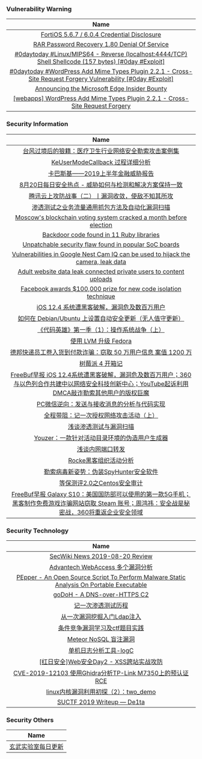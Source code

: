###  						       							Vulnerability Warning

|                             Name                             |
| :----------------------------------------------------------: |
|[FortiOS 5.6.7 / 6.0.4 Credential Disclosure](https://cxsecurity.com/issue/WLB-2019080089)|
|[RAR Password Recovery 1.80 Denial Of Service](https://cxsecurity.com/issue/WLB-2019080088)|
|[#0daytoday #Linux/MIPS64 - Reverse (localhost:4444/TCP) Shell Shellcode (157 bytes) [#0day #Exploit]](http://0day.today/exploits/33138)|
|[#0daytoday #WordPress Add Mime Types Plugin 2.2.1 - Cross-Site Request Forgery Vulnerability [#0day #Exploit]](http://0day.today/exploits/33137)|
|[Announcing the Microsoft Edge Insider Bounty](https://msrc-blog.microsoft.com/2019/08/20/announcing-the-microsoft-edge-insider-channels-bounty/)|
|[[webapps] WordPress Add Mime Types Plugin 2.2.1 - Cross-Site Request Forgery](https://www.exploit-db.com/exploits/47295)|

### 						        							Security Information
|                             Name                                    |
| :----------------------------------------------------------: |
|[台风过境后的狼籍：医疗卫生行业网络安全勒索攻击案例集](https://www.anquanke.com/post/id/184609)|
|[KeUserModeCallback 过程详细分析](https://www.anquanke.com/post/id/184233)|
|[卡巴斯基——2019上半年金融威胁报告](https://www.anquanke.com/post/id/184409)|
|[8月20日每日安全热点 - 威胁如何与检测和解决方案保持一致](https://www.anquanke.com/post/id/184557)|
|[腾讯云上攻防战事（二）丨漏洞收敛，使敌不知其所攻](https://www.secpulse.com/archives/110837.html)|
|[渗透测试之业务流量通用抓包方法及自动化漏洞扫描](https://www.secpulse.com/archives/110905.html)|
|[Moscow's blockchain voting system cracked a month before election](https://www.zdnet.com/article/moscows-blockchain-voting-system-cracked-a-month-before-election/#ftag=RSSbaffb68)|
|[Backdoor code found in 11 Ruby libraries](https://www.zdnet.com/article/backdoor-code-found-in-11-ruby-libraries/#ftag=RSSbaffb68)|
|[Unpatchable security flaw found in popular SoC boards](https://www.zdnet.com/article/unpatchable-security-flaw-found-in-popular-soc-boards/#ftag=RSSbaffb68)|
|[Vulnerabilities in Google Nest Cam IQ can be used to hijack the camera, leak data](https://www.zdnet.com/article/vulnerabilities-in-google-nest-cam-iq-can-be-used-to-hijack-your-camera/#ftag=RSSbaffb68)|
|[Adult website data leak connected private users to content uploads](https://www.zdnet.com/article/adult-content-sharing-website-leaked-private-user-information/#ftag=RSSbaffb68)|
|[Facebook awards $100,000 prize for new code isolation technique](https://www.zdnet.com/article/facebook-awards-100000-prize-for-new-code-isolation-technique/#ftag=RSSbaffb68)|
|[iOS 12.4 系统遭黑客破解，漏洞危及数百万用户](https://linux.cn/article-11253-1.html?utm_source=rss&utm_medium=rss)|
|[如何在 Debian/Ubuntu 上设置自动安全更新（无人值守更新）](https://linux.cn/article-11252-1.html?utm_source=rss&utm_medium=rss)|
|[《代码英雄》第一季（1）：操作系统战争（上）](https://linux.cn/article-11251-1.html?utm_source=rss&utm_medium=rss)|
|[使用 LVM 升级 Fedora](https://linux.cn/article-11250-1.html?utm_source=rss&utm_medium=rss)|
|[德邦快递员工卷入货到付款诈骗：窃取 50 万用户信息 案值 1200 万](https://linux.cn/article-11249-1.html?utm_source=rss&utm_medium=rss)|
|[树莓派 4 开箱记](https://linux.cn/article-11248-1.html?utm_source=rss&utm_medium=rss)|
|[FreeBuf早报  iOS 12.4系统遭黑客破解，漏洞危及数百万用户；360与以色列合作共建中以网络安全科技创新中心；YouTube起诉利用DMCA敲诈勒索其他用户的版权巨魔](https://www.freebuf.com/news/212002.html)|
|[PC微信逆向：发送与接收消息的分析与代码实现](https://www.freebuf.com/articles/others-articles/210289.html)|
|[全程带阻：记一次授权网络攻击活动（上）](https://www.freebuf.com/vuls/211842.html)|
|[浅谈渗透测试与漏洞扫描](https://www.freebuf.com/articles/web/210284.html)|
|[Youzer：一款针对活动目录环境的伪造用户生成器](https://www.freebuf.com/sectool/209093.html)|
|[浅谈内网端口转发](https://www.freebuf.com/articles/network/210653.html)|
|[Rocke黑客组织活动分析](https://www.freebuf.com/articles/network/210435.html)|
|[勒索病毒新姿势：伪装SpyHunter安全软件](https://www.freebuf.com/articles/system/210287.html)|
|[等保测评2.0之Centos安全审计](https://www.freebuf.com/articles/security-management/210391.html)|
|[FreeBuf早报  Galaxy S10：美国国防部可以使用的第一款5G手机；黑客制作免费游戏诈骗网站窃取 Steam 账号；周鸿祎：安全战是秘密战，360将重返企业安全领域](https://www.freebuf.com/news/211836.html)|

### 						        							Security  Technology
|                             Name                                    |
| :----------------------------------------------------------: |
|[SecWiki News 2019-08-20 Review](http://www.sec-wiki.com/?2019-08-20)|
|[Advantech WebAccess 多个漏洞分析](https://paper.seebug.org/1017/)|
|[PEpper - An Open Source Script To Perform Malware Static Analysis On Portable Executable](http://www.kitploit.com/2019/08/pepper-open-source-script-to-perform.html)|
|[goDoH - A DNS-over-HTTPS C2](http://www.kitploit.com/2019/08/godoh-dns-over-https-c2.html)|
|[记一次渗透测试历程](http://xz.aliyun.com/t/6018)|
|[从一次漏洞挖掘入门Ldap注入](http://xz.aliyun.com/t/5689)|
|[条件竞争漏洞学习及ctf题目实践](http://xz.aliyun.com/t/6023)|
|[Meteor NoSQL 盲注漏洞](http://xz.aliyun.com/t/6026)|
|[单机日志分析工具-logC](http://xz.aliyun.com/t/5894)|
|[[红日安全]Web安全Day2 - XSS跨站实战攻防](http://xz.aliyun.com/t/6016)|
|[CVE-2019-12103  使用Ghidra分析TP-Link M7350上的预认证RCE](http://xz.aliyun.com/t/6017)|
|[linux内核漏洞利用初探（2）：two_demo](http://xz.aliyun.com/t/6010)|
|[SUCTF 2019 Writeup — De1ta](http://xz.aliyun.com/t/6042)|

### 						        							Security  Others
|                             Name                                    |
| :----------------------------------------------------------: |
|[玄武实验室每日更新](https://weibo.com/p/1006065582522936/wenzhang?from=page_100606_profile&wvr=6&mod=wenzhangmore)|

